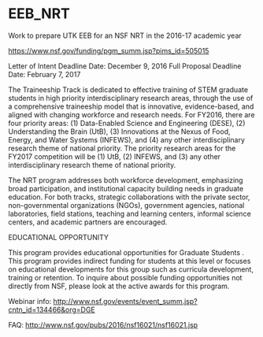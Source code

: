 # EEB_NRT
Work to prepare UTK EEB for an NSF NRT in the 2016-17 academic year

https://www.nsf.gov/funding/pgm_summ.jsp?pims_id=505015

Letter of Intent Deadline Date:  December 9, 2016
Full Proposal Deadline Date:  February 7, 2017

The Traineeship Track is dedicated to effective training of STEM graduate students in high priority interdisciplinary research areas, through the use of a comprehensive traineeship model that is innovative, evidence-based, and aligned with changing workforce and research needs. For FY2016, there are four priority areas: (1) Data-Enabled Science and Engineering (DESE), (2) Understanding the Brain (UtB), (3) Innovations at the Nexus of Food, Energy, and Water Systems (INFEWS), and (4) any other interdisciplinary research theme of national priority.  The priority research areas for the FY2017 competition will be (1) UtB, (2) INFEWS, and (3) any other interdisciplinary research theme of national priority.

The NRT program addresses both workforce development, emphasizing broad participation, and institutional capacity building needs in graduate education. For both tracks, strategic collaborations with the private sector, non-governmental organizations (NGOs), government agencies, national laboratories, field stations, teaching and learning centers, informal science centers, and academic partners are encouraged.

EDUCATIONAL OPPORTUNITY

This program provides educational opportunities for  Graduate Students . This program provides indirect funding for students at this level or focuses on educational developments for this group such as curricula development, training or retention. To inquire about possible funding opportunities not directly from NSF, please look at the active awards for this program.

Webinar info: http://www.nsf.gov/events/event_summ.jsp?cntn_id=134466&org=DGE

FAQ: http://www.nsf.gov/pubs/2016/nsf16021/nsf16021.jsp
